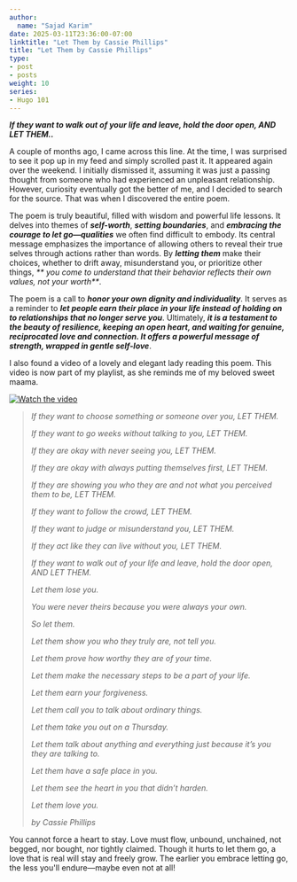 ```yaml
---
author:
  name: "Sajad Karim"
date: 2025-03-11T23:36:00-07:00
linktitle: "Let Them by Cassie Phillips"
title: "Let Them by Cassie Phillips"
type:
- post
- posts
weight: 10
series:
- Hugo 101
---
```


_**If they want to walk out of your life and leave, hold the door open, AND LET THEM..**_

A couple of months ago, I came across this line. At the time, I was surprised to see it pop up in my feed and simply scrolled past it. It appeared again over the weekend. I initially dismissed it, assuming it was just a passing thought from someone who had experienced an unpleasant relationship. However, curiosity eventually got the better of me, and I decided to search for the source. That was when I discovered the entire poem.

The poem is truly beautiful, filled with wisdom and powerful life lessons. It delves into themes of _**self-worth**_, _**setting boundaries**_, and _**embracing the courage to let go—qualities**_ we often find difficult to embody. Its central message emphasizes the importance of allowing others to reveal their true selves through actions rather than words. By _**letting them**_ make their choices, whether to drift away, misunderstand you, or prioritize other things, _**  you come to understand that their behavior reflects their own values, not your worth**_.

The poem is a call to _**honor your own dignity and individuality**_. It serves as a reminder to _**let people earn their place in your life instead of holding on to relationships that no longer serve you**_. Ultimately, _**it is a testament to the beauty of resilience, keeping an open heart, and waiting for genuine, reciprocated love and connection. It offers a powerful message of strength, wrapped in gentle self-love**_.


I also found a video of a lovely and elegant lady reading this poem. This video is now part of my playlist, as she reminds me of my beloved sweet maama.

[![Watch the video](https://img.youtube.com/vi/8w_w1PhvXOE/0.jpg)](https://www.youtube.com/watch?v=8w_w1PhvXOE)


> *If they want to choose something or someone over you, LET THEM.*
>
> *If they want to go weeks without talking to you, LET THEM.*
>
> *If they are okay with never seeing you, LET THEM.*
>
> *If they are okay with always putting themselves first, LET THEM.*
>
> *If they are showing you who they are and not what you perceived them to be, LET THEM.*
>
> *If they want to follow the crowd, LET THEM.*
>
> *If they want to judge or misunderstand you, LET THEM.*
>
> *If they act like they can live without you, LET THEM.*
>
> *If they want to walk out of your life and leave, hold the door open, AND LET THEM.*
>
> *Let them lose you.*
>
> *You were never theirs because you were always your own.*
>
> *So let them.*
>
> *Let them show you who they truly are, not tell you.*
>
> *Let them prove how worthy they are of your time.*
>
> *Let them make the necessary steps to be a part of your life.*
>
> *Let them earn your forgiveness.*
>
> *Let them call you to talk about ordinary things.*
>
> *Let them take you out on a Thursday.*
>
> *Let them talk about anything and everything just because it’s you they are talking to.*
>
> *Let them have a safe place in you.*
>
> *Let them see the heart in you that didn’t harden.*
>
> *Let them love you.*
>
> *by Cassie Phillips*

You cannot force a heart to stay. Love must flow, unbound, unchained, not begged, nor bought, nor tightly claimed.
Though it hurts to let them go, a love that is real will stay and freely grow. The earlier you embrace letting go, the less you'll endure—maybe even not at all! 
